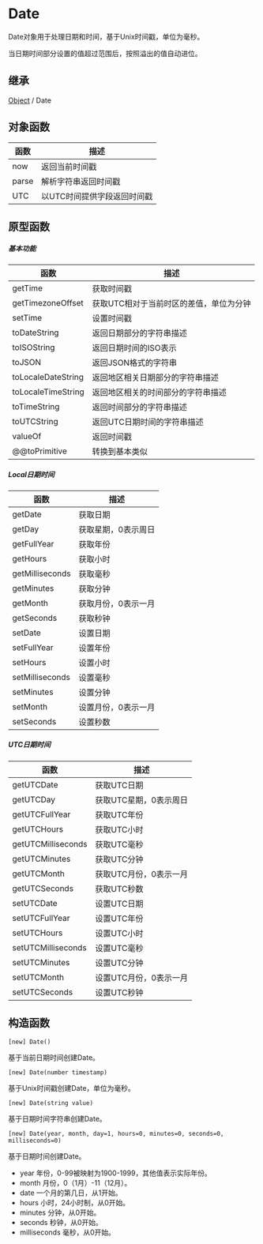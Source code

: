 # Date

Date对象用于处理日期和时间，基于Unix时间戳，单位为毫秒。

当日期时间部分设置的值超过范围后，按照溢出的值自动进位。

## 继承

[Object](Object.md) / Date

## 对象函数

| 函数 | 描述 |
|---|---|
| now | 返回当前时间戳 |
| parse | 解析字符串返回时间戳 |
| UTC | 以UTC时间提供字段返回时间戳 |

## 原型函数

##### 基本功能

| 函数 | 描述 |
|---|---|
| getTime | 获取时间戳 |
| getTimezoneOffset | 获取UTC相对于当前时区的差值，单位为分钟 |
| setTime | 设置时间戳 |
| toDateString | 返回日期部分的字符串描述 |
| toISOString | 返回日期时间的ISO表示 |
| toJSON | 返回JSON格式的字符串 |
| toLocaleDateString | 返回地区相关日期部分的字符串描述 |
| toLocaleTimeString | 返回地区相关的时间部分的字符串描述 |
| toTimeString | 返回时间部分的字符串描述 |
| toUTCString | 返回UTC日期时间的字符串描述 |
| valueOf | 返回时间戳 |
| @@toPrimitive | 转换到基本类似 |

##### Local日期时间

| 函数 | 描述 |
|---|---|
| getDate | 获取日期 |
| getDay | 获取星期，0表示周日 |
| getFullYear | 获取年份 |
| getHours | 获取小时 |
| getMilliseconds | 获取毫秒 |
| getMinutes | 获取分钟 |
| getMonth | 获取月份，0表示一月 |
| getSeconds | 获取秒钟 |
| setDate | 设置日期 |
| setFullYear | 设置年份 |
| setHours | 设置小时 |
| setMilliseconds | 设置毫秒 |
| setMinutes | 设置分钟 |
| setMonth | 设置月份，0表示一月 |
| setSeconds | 设置秒数 |

##### UTC日期时间

| 函数 | 描述 |
|---|---|
| getUTCDate | 获取UTC日期 | 
| getUTCDay | 获取UTC星期，0表示周日 |
| getUTCFullYear | 获取UTC年份 |
| getUTCHours | 获取UTC小时 |
| getUTCMilliseconds | 获取UTC毫秒 |
| getUTCMinutes | 获取UTC分钟 |
| getUTCMonth | 获取UTC月份，0表示一月 |
| getUTCSeconds | 获取UTC秒数 |
| setUTCDate | 设置UTC日期 |
| setUTCFullYear | 设置UTC年份 |
| setUTCHours | 设置UTC小时 |
| setUTCMilliseconds | 设置UTC毫秒 |
| setUTCMinutes | 设置UTC分钟 |
| setUTCMonth | 设置UTC月份，0表示一月 |
| setUTCSeconds | 设置UTC秒钟 |

## 构造函数

```
[new] Date()
```

基于当前日期时间创建Date。

```
[new] Date(number timestamp)
```

基于Unix时间戳创建Date，单位为毫秒。

```
[new] Date(string value)
```

基于日期时间字符串创建Date。

```
[new] Date(year, month, day=1, hours=0, minutes=0, seconds=0, milliseconds=0)
```

基于日期时间创建Date。

- year 年份，0-99被映射为1900-1999，其他值表示实际年份。
- month 月份，0（1月）-11（12月）。
- date 一个月的第几日，从1开始。
- hours 小时，24小时制，从0开始。
- minutes 分钟，从0开始。
- seconds 秒钟，从0开始。
- milliseconds 毫秒，从0开始。
